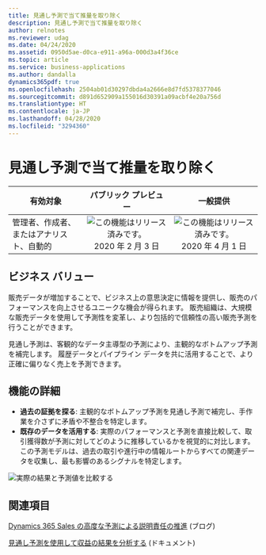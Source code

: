 ```yaml
---
title: 見通し予測で当て推量を取り除く
description: 見通し予測で当て推量を取り除く
author: relnotes
ms.reviewer: udag
ms.date: 04/24/2020
ms.assetid: 0950d5ae-d0ca-e911-a96a-000d3a4f36ce
ms.topic: article
ms.service: business-applications
ms.author: dandalla
dynamics365pdf: true
ms.openlocfilehash: 2504ab01d30297dbda4a2666e8d7fd5378377046
ms.sourcegitcommit: d891d652909a155016d30391a09acbf4e20a756d
ms.translationtype: HT
ms.contentlocale: ja-JP
ms.lasthandoff: 04/28/2020
ms.locfileid: "3294360"
---
```

# <a name="remove-the-guesswork-with-predictive-forecasting"></a>見通し予測で当て推量を取り除く


| 有効対象    |  パブリック プレビュー | 一般提供 | 
| ---------- | :----------: |:----------: |
|管理者、作成者、またはアナリスト、自動的|![この機能はリリース済みです。](/dynamics365-release-plan/media/green-checkmark.png "この機能はリリース済みです。") 2020 年 2 月 3 日| ![この機能はリリース済みです。](/dynamics365-release-plan/media/green-checkmark.png "この機能はリリース済みです。") 2020 年 4 月 1 日|


## <a name="business-value"></a>ビジネス バリュー
<!-- bv start -->
販売データが増加することで、ビジネス上の意思決定に情報を提供し、販売のパフォーマンスを向上させるユニークな機会が得られます。 販売組織は、大規模な販売データを使用して予測性を変革し、より包括的で信頼性の高い販売予測を行うことができます。

見通し予測は、客観的なデータ主導型の予測により、主観的なボトムアップ予測を補完します。 履歴データとパイプライン データを共に活用することで、より正確に偏りなく売上を予測できます。
<!-- bv end -->



## <a name="feature-details"></a>機能の詳細
<!--feature detail start -->
- **過去の証拠を探る**: 主観的なボトムアップ予測を見通し予測で補完し、手作業を介さずに矛盾や不整合を特定します。
- **既存のデータを活用する**: 実際のパフォーマンスと予測を直接比較して、取引獲得数が予測に対してどのように推移しているかを視覚的に対比します。 この予測モデルは、過去の取引や進行中の情報ルートからすべての関連データを収集し、最も影響のあるシグナルを特定します。
<!--feature detail end -->

![実際の結果と予測値を比較する](media/forecasting_predictive.png "実際の結果と予測値を比較する")
<!-- Picture 1 -->









## <a name="see-also"></a>関連項目

<!--blog start-->
[Dynamics 365 Sales の高度な予測による説明責任の推進](https://aka.ms/forecasting.blog) (ブログ)
<!--blog end-->

<!--docs start-->
[見通し予測を使用して収益の結果を分析する](https://docs.microsoft.com/dynamics365/ai/sales/analyze-revenue-outcome-using-predictive-forecasting) (ドキュメント)
<!--docs end-->
